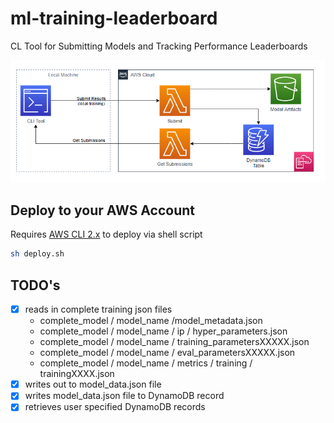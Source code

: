 # ml-training-leaderboard
CL Tool for Submitting Models and Tracking Performance Leaderboards

![Architecture](./img/arch.PNG)

## Deploy to your AWS Account

Requires [AWS CLI 2.x](https://docs.aws.amazon.com/cli/latest/userguide/install-cliv2.html) to deploy via shell script

```bash
sh deploy.sh
```

## TODO's
- [x] reads in complete training json files
  - complete_model / model_name /model_metadata.json
  - complete_model / model_name / ip / hyper_parameters.json
  - complete_model / model_name / training_parametersXXXXX.json
  - complete_model / model_name / eval_parametersXXXXX.json
  - complete_model / model_name / metrics / training / trainingXXXX.json
- [x] writes out to model_data.json file
- [x] writes model_data.json file to DynamoDB record
- [x] retrieves user specified DynamoDB records

